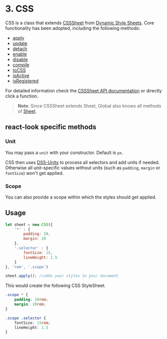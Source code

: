 # 3. CSS
CSS is a class that extends [CSSSheet](https://github.com/dynamicstylesheets/Dynamic-Style-Sheets/blob/develop/docs/api/CSSSheet.md) from [Dynamic Style Sheets](https://github.com/dynamicstylesheets/Dynamic-Style-Sheets).
Core functionality has been adopted, including the following methods:
* [apply](https://github.com/dynamicstylesheets/Dynamic-Style-Sheets/blob/develop/docs/api/CSSSheet.md##apply)
* [update](https://github.com/dynamicstylesheets/Dynamic-Style-Sheets/blob/develop/docs/api/CSSSheet.md##update)
* [detach](https://github.com/dynamicstylesheets/Dynamic-Style-Sheets/blob/develop/docs/api/CSSSheet.md##detach)
* [enable](https://github.com/dynamicstylesheets/Dynamic-Style-Sheets/blob/develop/docs/api/CSSSheet.md##enable)
* [disable](https://github.com/dynamicstylesheets/Dynamic-Style-Sheets/blob/develop/docs/api/CSSSheet.md##disable)
* [compile](https://github.com/dynamicstylesheets/Dynamic-Style-Sheets/blob/develop/docs/api/CSSSheet.md##compileselector)
* [toCSS](https://github.com/dynamicstylesheets/Dynamic-Style-Sheets/blob/develop/docs/api/CSSSheet.md##tocssselector)
* [isActive](https://github.com/dynamicstylesheets/Dynamic-Style-Sheets/blob/develop/docs/api/CSSSheet.md##isactive)
* [isRegistered](https://github.com/dynamicstylesheets/Dynamic-Style-Sheets/blob/develop/docs/api/CSSSheet.md##isregistered)

For detailed information check the [CSSSheet API documentation](https://github.com/dynamicstylesheets/Dynamic-Style-Sheets/blob/develop/docs/api/CSSSheet.md) or directly click a function.

> **Note**: Since CSSSheet extends Sheet, Global also knows all methods of [Sheet](https://github.com/dynamicstylesheets/Dynamic-Style-Sheets/blob/develop/docs/api/Sheet.md).

## react-look specific methods
### Unit
You may pass a `unit` with your constructor. Default is `px`.

CSS then uses [DSS-Units](https://github.com/dynamicstylesheets/DSS-Units) to process all selectors and add units if needed. Otherwise all unit-specific values without units (such as `padding`, `margin` or `fontSize`) won't get applied.

### Scope
You can also provide a scope within which the styles should get applied.
## Usage
```javascript
let sheet = new CSS({
	'*' : {
		padding: 20,
		margin: 20
	},
	'.selector' : {
		fontSize: 15,
		lineHeight: 1.5
	}
}, 'rem', '.scope')

sheet.apply(); //adds your styles to your document
```

This would create the following CSS StyleSheet.
```CSS
.scope * {
	padding: 20rem;
	margin: 20rem;
}

.scope .selector {
	fontSize: 15rem;
	lineHeight: 1.5
}
```
